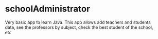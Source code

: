 # schoolAdministrator
Very basic app to learn Java. This app allows add teachers and students data, see the professors by subject, check the best student of the school, etc
